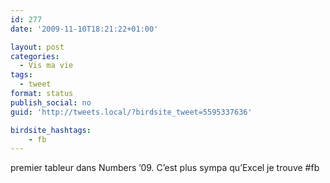 ```yaml
---
id: 277
date: '2009-11-10T18:21:22+01:00'

layout: post
categories:
  - Vis ma vie
tags:
  - tweet
format: status
publish_social: no
guid: 'http://tweets.local/?birdsite_tweet=5595337636'

birdsite_hashtags:
    - fb
---
```


premier tableur dans Numbers ’09. C’est plus sympa qu’Excel je trouve #fb